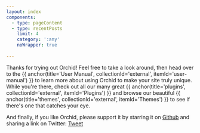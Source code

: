 ```yaml
---
layout: index
components:
  - type: pageContent
  - type: recentPosts
    limit: 4
    category: ':any'
    noWrapper: true
    
---
```


Thanks for trying out Orchid! Feel free to take a look around, then head over to the 
{{ anchor(title='User Manual', collectionId='external', itemId='user-manual') }} to learn more about using Orchid to make 
your site truly unique. While you're there, check out all our many great 
{{ anchor(title='plugins', collectionId='external', itemId='Plugins') }} and browse our beautiful 
{{ anchor(title='themes', collectionId='external', itemId='Themes') }} to see if there's one that catches your eye.

And finally, if you like Orchid, please support it by starring it on [Github](https://github.com/orchidhq/Orchid) and 
sharing a link on Twitter: <a 
    href="https://twitter.com/share?ref_src=twsrc%5Etfw" 
    class="twitter-share-button" 
    data-text="Check out the site I just made with @OrchidSSG, a new Static Site Generator for Java and Kotlin!" 
    data-url="{{site.baseUrl}}" data-show-count="false">Tweet</a>
<script async src="https://platform.twitter.com/widgets.js" charset="utf-8"></script>
